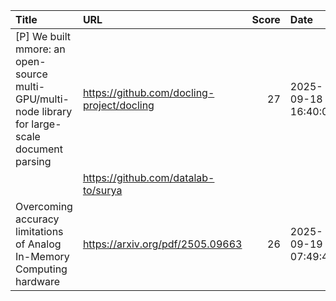 | Title                                                                                            | URL                                        |   Score | Date                |
|:-------------------------------------------------------------------------------------------------|:-------------------------------------------|--------:|:--------------------|
| [P] We built mmore: an open-source multi-GPU/multi-node library for large-scale document parsing | https://github.com/docling-project/docling |      27 | 2025-09-18 16:40:03 |
|                                                                                                  | https://github.com/datalab-to/surya        |         |                     |
| Overcoming accuracy limitations of Analog In-Memory Computing hardware                           | https://arxiv.org/pdf/2505.09663           |      26 | 2025-09-19 07:49:47 |